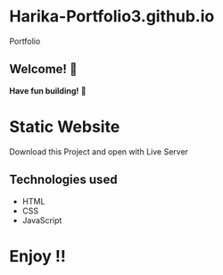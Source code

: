 # Harika-Portfolio3.github.io
Portfolio

## Welcome! 👋

**Have fun building!** 🚀
# Static Website
Download this Project and open with Live Server

## Technologies used

* HTML
* CSS
* JavaScript

# Enjoy !!
